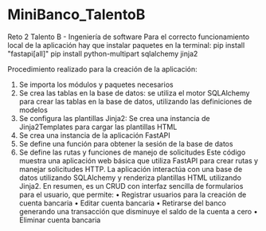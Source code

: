 # MiniBanco_TalentoB
Reto 2 Talento B - Ingeniería de software
Para el correcto funcionamiento local de la aplicación hay que instalar paquetes en
la terminal:
pip install "fastapi[all]"
pip install python-multipart sqlalchemy jinja2

Procedimiento realizado para la creación de la aplicación:

1) Se importa los módulos y paquetes necesarios
2) Se crea las tablas en la base de datos: se utiliza el motor SQLAlchemy para crear
las tablas en la base de datos, utilizando las definiciones de modelos
3) Se configura las plantillas Jinja2: Se crea una instancia de Jinja2Templates para
cargar las plantillas HTML
4) Se crea una instancia de la aplicación FastAPI
5) Se define una función para obtener la sesión de la base de datos
6) Se define las rutas y funciones de manejo de solicitudes
Este código muestra una aplicación web básica que utiliza FastAPI para crear rutas y manejar
solicitudes HTTP. La aplicación interactúa con una base de datos utilizando SQLAlchemy y renderiza
plantillas HTML utilizando Jinja2.
En resumen, es un CRUD con interfaz sencilla de formularios para el usuario, que permite:
• Registrar usuarios para la creación de cuenta bancaria
• Editar cuenta bancaria
• Retirarse del banco generando una transacción que disminuye el saldo de la cuenta a cero
• Eliminar cuenta bancaria
